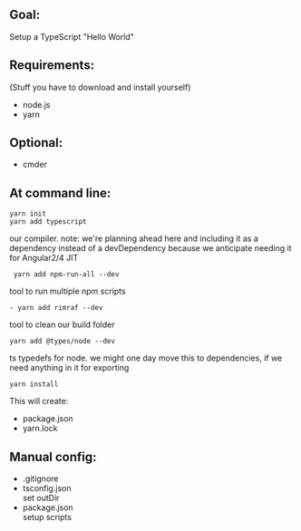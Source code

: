 Goal:
-----

Setup a TypeScript "Hello World"

Requirements:
-------------

(Stuff you have to download and install yourself)

- node.js  
- yarn

Optional:
---------

- cmder

At command line:
----------------

```
yarn init  
yarn add typescript  
```
our compiler.
note: we're planning ahead here and including it as a dependency instead of a devDependency because we anticipate needing it for Angular2/4 JIT  

```
 yarn add npm-run-all --dev
```
tool to run multiple npm scripts
```
- yarn add rimraf --dev
```
tool to clean our build folder  
```
yarn add @types/node --dev  
```
ts typedefs for node. we might one day move this to dependencies, if we need anything in it for exporting  
```
yarn install
```

This will create:

- package.json  
- yarn.lock

Manual config:
--------------

- .gitignore  
- tsconfig.json  
set outDir  
- package.json  
setup scripts  

